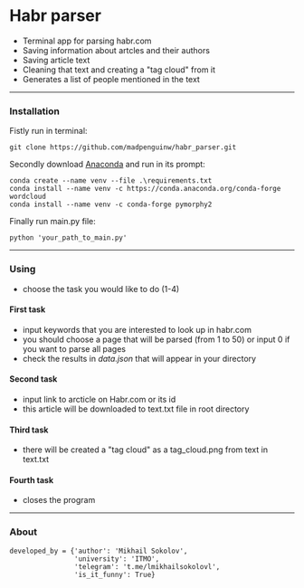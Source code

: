 # Habr parser
- Terminal app for parsing habr.com
- Saving information about artcles and their authors
- Saving article text
- Cleaning that text and creating a "tag cloud" from it
- Generates a list of people mentioned in the text
---
### Installation
Fistly run in terminal:
```
git clone https://github.com/madpenguinw/habr_parser.git
```
Secondly download <a href=https://www.anaconda.com/products/distribution>Anaconda</a> and run in its prompt:
```
conda create --name venv --file .\requirements.txt
conda install --name venv -c https://conda.anaconda.org/conda-forge 
wordcloud
conda install --name venv -c conda-forge pymorphy2
```
Finally run main.py file:
```
python 'your_path_to_main.py'
```
---
### Using
- choose the task you would like to do (1-4)
#### First task
- input keywords that you are interested to look up in habr.com
- you should choose a page that will be parsed (from 1 to 50) or input 0 if you want to parse all pages
- check the results in *data.json* that will appear in your directory 
#### Second task
- input link to arcticle on Habr.com or its id
- this article will be downloaded to text.txt file in root directory
#### Third task
- there will be created a "tag cloud" as a tag_cloud.png from text in text.txt
#### Fourth task
- closes the program
---
### About
```
developed_by = {'author': 'Mikhail Sokolov',
                'university': 'ITMO',
                'telegram': 't.me/lmikhailsokolovl',
                'is_it_funny': True}
```
